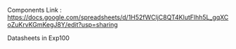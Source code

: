 Components Link : https://docs.google.com/spreadsheets/d/1H52fWCljC8QT4KlutFlhh5L_gqXCoZuKrvKGmKegJ8Y/edit?usp=sharing

Datasheets in Exp100
